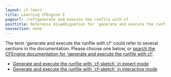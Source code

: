 ```yaml
---
layout: cf-learn
title: Learning CFEngine 3
pageurl: /ref/generate and execute the runfile with cf
posttitle: Reference disambiguation for 'generate and execute the runfile with cf'
navsection: none
---
```


The term 'generate and execute the runfile with cf' could refer to several sections in the documentation. Please choose one below, or
[search the CFEngine documentation for 'generate and execute the runfile with cf'](http://cfengine.com/docs/latest/search.html?q=generate+and+execute+the+runfile+with+cf).

- [Generate and execute the runfile with \`cf-sketch\` in expert mode](http://cfengine.com/docs/latest/guide-design-center-configure-sketches-community-design-center-advanced.html#generate-and-execute-the-runfile-with-cf-sketch-in-expert-mode)
- [Generate and execute the runfile with \`cf-sketch\` in interactive mode](http://cfengine.com/docs/latest/guide-design-center-configure-sketches-community-design-center-advanced.html#generate-and-execute-the-runfile-with-cf-sketch-in-interactive-mode)
